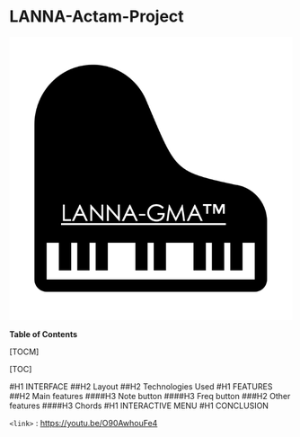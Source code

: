 # LANNA-Actam-Project

![](https://github.com/giuris/LANNA-Actam-Project/blob/main/screenshots/logo.png)

**Table of Contents**

[TOCM]

[TOC]

#H1 INTERFACE
##H2 Layout
##H2 Technologies Used
#H1 FEATURES
##H2 Main features
####H3 Note button
####H3 Freq button
###H2 Other features
####H3 Chords
#H1 INTERACTIVE MENU
#H1 CONCLUSION

`<link>` : <https://youtu.be/O90AwhouFe4>
